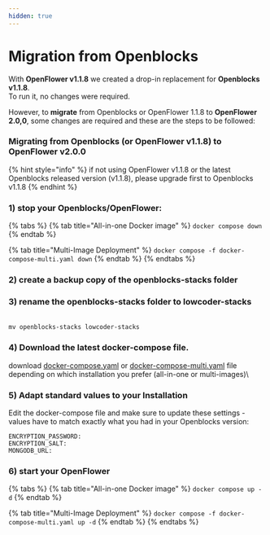 ```yaml
---
hidden: true
---
```


# Migration from Openblocks

With **OpenFlower v1.1.8** we created a drop-in replacement for **Openblocks** **v1.1.8**.\
To run it, no changes were required.

However, to **migrate** from Openblocks or OpenFlower 1.1.8 to **OpenFlower 2.0,0**, some changes are required and these are the steps to be followed:

### Migrating from Openblocks (or OpenFlower v1.1.8) to **OpenFlower v2.0.0**

{% hint style="info" %}
if not using OpenFlower v1.1.8 or the latest Openblocks released version (v1.1.8), please upgrade first to Openblocks v1.1.8
{% endhint %}

### 1) stop your Openblocks/OpenFlower:

{% tabs %}
{% tab title="All-in-one Docker image" %}
`docker compose down`
{% endtab %}

{% tab title="Multi-Image Deployment" %}
`docker compose -f docker-compose-multi.yaml down`
{% endtab %}
{% endtabs %}

### 2) create a backup copy of the **openblocks-stacks** folder

### 3) rename the **openblocks-stacks** folder to **lowcoder-stacks**

\
`mv openblocks-stacks lowcoder-stacks`

### 4) Download the latest docker-compose file.

download [docker-compose.yaml](https://raw.githubusercontent.com/lowcoder-org/lowcoder/main/deploy/docker/docker-compose.yaml) or [docker-compose-multi.yaml](https://raw.githubusercontent.com/lowcoder-org/lowcoder/main/deploy/docker/docker-compose-multi.yaml) file depending on which installation you prefer (all-in-one or multi-images)\\

### 5) Adapt standard values to your Installation

Edit the docker-compose file and make sure to update these settings - values have to match exactly what you had in your Openblocks version:

```
ENCRYPTION_PASSWORD: 
ENCRYPTION_SALT: 
MONGODB_URL:
```

### 6) start your OpenFlower

{% tabs %}
{% tab title="All-in-one Docker image" %}
`docker compose up -d`
{% endtab %}

{% tab title="Multi-Image Deployment" %}
`docker compose -f docker-compose-multi.yaml up -d`
{% endtab %}
{% endtabs %}
